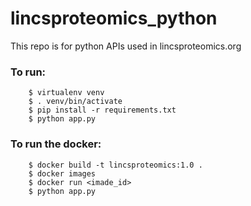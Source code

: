 # lincsproteomics_python 
This repo is for python APIs used in lincsproteomics.org


### To run:


```
	$ virtualenv venv
	$ . venv/bin/activate
	$ pip install -r requirements.txt
	$ python app.py
```

### To run the docker:


```
	$ docker build -t lincsproteomics:1.0 .
	$ docker images
	$ docker run <imade_id>
	$ python app.py
```
